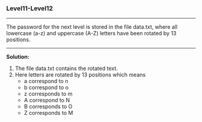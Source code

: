 ### Level11-Level12

<hr/>
The password for the next level is stored in the file data.txt, where all lowercase (a-z) and uppercase (A-Z) letters have been rotated by 13 positions.
<hr/>

<b>Solution:</b><br/>
<p>
<ol>

<li>The file data.txt contains the rotated text.</li>
<li>Here letters are rotated by 13 positions which means<br/>
    <ul>
    <li> a correspond to n</li>
    <li>b correspond to o</li> 
    <li>z corresponds to m</li>
    <li> A correspond to N</li>
    <li> B corresponds to O</li>
    <li> Z corresponds to M</li>
    </ul>
</li>
    